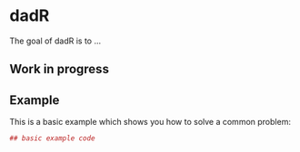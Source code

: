 # dadR

The goal of dadR is to ...

## Work in progress


## Example

This is a basic example which shows you how to solve a common problem:

``` r
## basic example code
```
